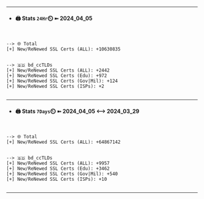 

---
- #### 🖨️ **Stats** `24Hr`⏲️ ➼ 2024_04_05
```console


--> 🌐 Total
[+] New/ReNewed SSL Certs (ALL): +10630835


--> 🇧🇩 bd_ccTLDs
[+] New/ReNewed SSL Certs (ALL): +2442
[+] New/ReNewed SSL Certs (Edu): +972
[+] New/ReNewed SSL Certs (Gov|Mil): +124
[+] New/ReNewed SSL Certs (ISPs): +2


```

---
- #### 🖨️ **Stats** `7Days`⏲️ ➼ 2024_04_05 <--> 2024_03_29
```console


--> 🌐 Total
[+] New/ReNewed SSL Certs (ALL): +64867142


--> 🇧🇩 bd_ccTLDs
[+] New/ReNewed SSL Certs (ALL): +9957
[+] New/ReNewed SSL Certs (Edu): +3462
[+] New/ReNewed SSL Certs (Gov|Mil): +540
[+] New/ReNewed SSL Certs (ISPs): +10


```

---


